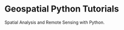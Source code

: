 # Geospatial Python Tutorials

Spatial Analysis and Remote Sensing with Python.

```{tableofcontents}
```
